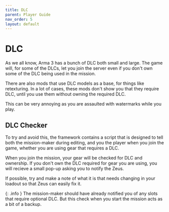 ```yaml
---
title: DLC        
parent: Player Guide
nav_order: 5
layout: default
---
```


# DLC

As we all know, Arma 3 has a bunch of DLC both small and large. The game will, for some of the DLCs, let you join the server even if you don't own some of the DLC being used in the mission.

There are also mods that use DLC models as a base, for things like retexturing. In a lot of cases, these mods don't show you that they require DLC, until you use them without owning the required DLC.

This can be very annoying as you are assaulted with watermarks while you play.

## DLC Checker

To try and avoid this, the framework contains a script that is designed to tell both the mission-maker during editing, and you the player when you join the game, whether you are using gear that requires a DLC.

When you join the mission, your gear will be checked for DLC and ownership. If you don't own the DLC required for gear you are using, you will recieve a small pop-up asking you to notify the Zeus.

If possible, try and make a note of what it is that needs changing in your loadout so that Zeus can easily fix it.

{: .info }
The mission-maker should have already notified you of any slots that require optional DLC. But this check when you start the mission acts as a bit of a backup.

